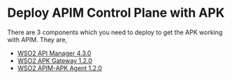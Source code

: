 # Deploy APIM Control Plane with APK

There are 3 components which you need to deploy to get the APK working with APIM. They are,

- [WSO2 API Manager 4.3.0](../control-plane/apim-deploy.md)
- [WSO2 APK Gateway 1.2.0](../control-plane/apk-deploy.md)
- [WSO2 APIM-APK Agent 1.2.0](../control-plane/apim-apk-agent-deploy.md)

